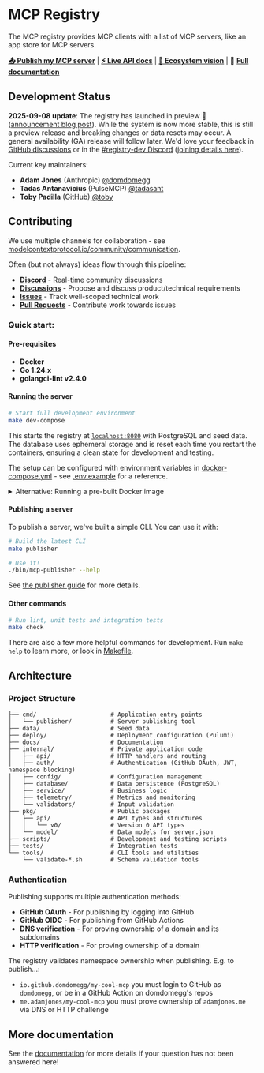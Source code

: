 # MCP Registry

The MCP registry provides MCP clients with a list of MCP servers, like an app store for MCP servers.

[**📤 Publish my MCP server**](docs/guides/publishing/publish-server.md) | [**⚡️ Live API docs**](https://registry.modelcontextprotocol.io/docs) | [**👀 Ecosystem vision**](docs/explanations/ecosystem-vision.md) | 📖 **[Full documentation](./docs)**

## Development Status

**2025-09-08 update**: The registry has launched in preview 🎉 ([announcement blog post](https://blog.modelcontextprotocol.io/posts/2025-09-08-mcp-registry-preview/)). While the system is now more stable, this is still a preview release and breaking changes or data resets may occur. A general availability (GA) release will follow later. We'd love your feedback in [GitHub discussions](https://github.com/modelcontextprotocol/registry/discussions/new?category=ideas) or in the [#registry-dev Discord](https://discord.com/channels/1358869848138059966/1369487942862504016) ([joining details here](https://modelcontextprotocol.io/community/communication)).

Current key maintainers:
- **Adam Jones** (Anthropic) [@domdomegg](https://github.com/domdomegg)  
- **Tadas Antanavicius** (PulseMCP) [@tadasant](https://github.com/tadasant)
- **Toby Padilla** (GitHub) [@toby](https://github.com/toby)

## Contributing

We use multiple channels for collaboration - see [modelcontextprotocol.io/community/communication](https://modelcontextprotocol.io/community/communication).

Often (but not always) ideas flow through this pipeline:

- **[Discord](https://modelcontextprotocol.io/community/communication)** - Real-time community discussions
- **[Discussions](https://github.com/modelcontextprotocol/registry/discussions)** - Propose and discuss product/technical requirements
- **[Issues](https://github.com/modelcontextprotocol/registry/issues)** - Track well-scoped technical work  
- **[Pull Requests](https://github.com/modelcontextprotocol/registry/pulls)** - Contribute work towards issues

### Quick start:

#### Pre-requisites

- **Docker**
- **Go 1.24.x** 
- **golangci-lint v2.4.0**

#### Running the server

```bash
# Start full development environment
make dev-compose
```

This starts the registry at [`localhost:8080`](http://localhost:8080) with PostgreSQL and seed data. The database uses ephemeral storage and is reset each time you restart the containers, ensuring a clean state for development and testing.

The setup can be configured with environment variables in [docker-compose.yml](./docker-compose.yml) - see [.env.example](./.env.example) for a reference.

<details>
<summary>Alternative: Running a pre-built Docker image</summary>

Pre-built Docker images are automatically published to GitHub Container Registry:

```bash
# Run latest stable release
docker run -p 8080:8080 ghcr.io/modelcontextprotocol/registry:latest

# Run latest from main branch (continuous deployment)
docker run -p 8080:8080 ghcr.io/modelcontextprotocol/registry:main

# Run specific release version
docker run -p 8080:8080 ghcr.io/modelcontextprotocol/registry:v1.0.0

# Run development build from main branch
docker run -p 8080:8080 ghcr.io/modelcontextprotocol/registry:main-20250906-abc123d
```

**Available tags:** 
- **Releases**: `latest`, `v1.0.0`, `v1.1.0`, etc.
- **Continuous**: `main` (latest main branch build)
- **Development**: `main-<date>-<sha>` (specific commit builds)

</details>

#### Publishing a server

To publish a server, we've built a simple CLI. You can use it with:

```bash
# Build the latest CLI
make publisher

# Use it!
./bin/mcp-publisher --help
```

See [the publisher guide](./docs/guides/publishing/publish-server.md) for more details.

#### Other commands

```bash
# Run lint, unit tests and integration tests
make check
```

There are also a few more helpful commands for development. Run `make help` to learn more, or look in [Makefile](./Makefile).

<!--
For Claude and other AI tools: Always prefer make targets over custom commands where possible.
-->

## Architecture

### Project Structure

```
├── cmd/                     # Application entry points
│   └── publisher/           # Server publishing tool
├── data/                    # Seed data
├── deploy/                  # Deployment configuration (Pulumi)
├── docs/                    # Documentation
├── internal/                # Private application code
│   ├── api/                 # HTTP handlers and routing
│   ├── auth/                # Authentication (GitHub OAuth, JWT, namespace blocking)
│   ├── config/              # Configuration management
│   ├── database/            # Data persistence (PostgreSQL)
│   ├── service/             # Business logic
│   ├── telemetry/           # Metrics and monitoring
│   └── validators/          # Input validation
├── pkg/                     # Public packages
│   ├── api/                 # API types and structures
│   │   └── v0/              # Version 0 API types
│   └── model/               # Data models for server.json
├── scripts/                 # Development and testing scripts
├── tests/                   # Integration tests
└── tools/                   # CLI tools and utilities
    └── validate-*.sh        # Schema validation tools
```

### Authentication

Publishing supports multiple authentication methods:
- **GitHub OAuth** - For publishing by logging into GitHub
- **GitHub OIDC** - For publishing from GitHub Actions
- **DNS verification** - For proving ownership of a domain and its subdomains
- **HTTP verification** - For proving ownership of a domain

The registry validates namespace ownership when publishing. E.g. to publish...:
- `io.github.domdomegg/my-cool-mcp` you must login to GitHub as `domdomegg`, or be in a GitHub Action on domdomegg's repos
- `me.adamjones/my-cool-mcp` you must prove ownership of `adamjones.me` via DNS or HTTP challenge

## More documentation

See the [documentation](./docs) for more details if your question has not been answered here!
